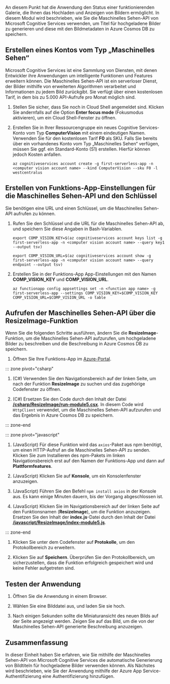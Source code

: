 An diesem Punkt hat die Anwendung den Status einer funktionierenden Galerie, die Ihnen das Hochladen und Anzeigen von Bildern ermöglicht. In diesem Modul wird beschrieben, wie Sie die Maschinelles Sehen-API von Microsoft Cognitive Services verwenden, um Titel für hochgeladene Bilder zu generieren und diese mit den Bildmetadaten in Azure Cosmos DB zu speichern.

## <a name="create-a-computer-vision-account"></a>Erstellen eines Kontos vom Typ „Maschinelles Sehen“

Microsoft Cognitive Services ist eine Sammlung von Diensten, mit denen Entwickler ihre Anwendungen um intelligente Funktionen und Features erweitern können. Die Maschinelles Sehen-API ist ein serverloser Dienst, der Bilder mithilfe von erweiterten Algorithmen verarbeitet und Informationen zu jedem Bild zurückgibt. Sie verfügt über einen kostenlosen Tarif, in dem bis zu 5.000 API-Aufrufe pro Monat möglich sind.

1. Stellen Sie sicher, dass Sie noch in Cloud Shell angemeldet sind. Klicken Sie andernfalls auf die Option **Enter focus mode** (Fokusmodus aktivieren), um ein Cloud Shell-Fenster zu öffnen. 

1. Erstellen Sie in Ihrer Ressourcengruppe ein neues Cognitive Services-Konto vom Typ **ComputerVision** mit einem eindeutigen Namen. Verwenden Sie für den kostenlosen Tarif **F0** als SKU. Falls Sie bereits über ein vorhandenes Konto vom Typ „Maschinelles Sehen“ verfügen, müssen Sie ggf. ein Standard-Konto (S1) erstellen. Hierfür können jedoch Kosten anfallen.

    ```azurecli
    az cognitiveservices account create -g first-serverless-app -n <computer vision account name> --kind ComputerVision --sku F0 -l westcentralus
    ```


## <a name="create-function-app-settings-for-computer-vision-url-and-key"></a>Erstellen von Funktions-App-Einstellungen für die Maschinelles Sehen-API und den Schlüssel

Sie benötigen eine URL und einen Schlüssel, um die Maschinelles Sehen-API aufrufen zu können.

1. Rufen Sie den Schlüssel und die URL für die Maschinelles Sehen-API ab, und speichern Sie diese Angaben in Bash-Variablen.

    ```azurecli
    export COMP_VISION_KEY=$(az cognitiveservices account keys list -g first-serverless-app -n <computer vision account name> --query key1 --output tsv)
    ```
    ```azurecli
    export COMP_VISION_URL=$(az cognitiveservices account show -g first-serverless-app -n <computer vision account name> --query endpoint --output tsv)
    ```

1. Erstellen Sie in der Funktions-App App-Einstellungen mit den Namen **COMP_VISION_KEY** und **COMP_VISION_URL**.

    ```azurecli
    az functionapp config appsettings set -n <function app name> -g first-serverless-app --settings COMP_VISION_KEY=$COMP_VISION_KEY COMP_VISION_URL=$COMP_VISION_URL -o table
    ```

## <a name="call-the-computer-vision-api-from-the-resizeimage-function"></a>Aufrufen der Maschinelles Sehen-API über die ResizeImage-Funktion

Wenn Sie die folgenden Schritte ausführen, ändern Sie die **ResizeImage**-Funktion, um die Maschinelles Sehen-API aufzurufen, um hochgeladene Bilder zu beschreiben und die Beschreibung in Azure Cosmos DB zu speichern.

1. Öffnen Sie Ihre Funktions-App im [Azure-Portal](https://portal.azure.com/?azure-portal=true).

::: zone pivot="csharp"
1. (C#) Verwenden Sie den Navigationsbereich auf der linken Seite, um nach der Funktion **ResizeImage** zu suchen und das zugehörige Codefenster zu öffnen.

1. (C#) Ersetzen Sie den Code durch den Inhalt der Datei [**/csharp/ResizeImage/run-module5.csx**](https://raw.githubusercontent.com/Azure-Samples/functions-first-serverless-web-application/master/csharp/ResizeImage/run-module5.csx). In diesem Code wird `HttpClient` verwendet, um die Maschinelles Sehen-API aufzurufen und das Ergebnis in Azure Cosmos DB zu speichern.

::: zone-end

::: zone pivot="javascript"
1. (JavaScript) Für diese Funktion wird das `axios`-Paket aus npm benötigt, um einen HTTP-Aufruf an die Maschinelles Sehen-API zu senden. Klicken Sie zum Installieren des npm-Pakets im linken Navigationsbereich erst auf den Namen der Funktions-App und dann auf **Plattformfeatures**.

1. (JavaScript) Klicken Sie auf **Konsole**, um ein Konsolenfenster anzuzeigen.

1. (JavaScript) Führen Sie den Befehl `npm install axios` in der Konsole aus. Es kann einige Minuten dauern, bis der Vorgang abgeschlossen ist.

1. (JavaScript) Klicken Sie im Navigationsbereich auf der linken Seite auf den Funktionsnamen (**ResizeImage**), um die Funktion anzuzeigen. Ersetzen Sie den Inhalt der **index.js**-Datei durch den Inhalt der Datei [**/javascript/ResizeImage/index-module5.js**](https://raw.githubusercontent.com/Azure-Samples/functions-first-serverless-web-application/master/javascript/ResizeImage/index-module5.js).

::: zone-end

1. Klicken Sie unter dem Codefenster auf **Protokolle**, um den Protokollbereich zu erweitern.

1. Klicken Sie auf **Speichern**. Überprüfen Sie den Protokollbereich, um sicherzustellen, dass die Funktion erfolgreich gespeichert wird und keine Fehler aufgetreten sind.


## <a name="test-the-application"></a>Testen der Anwendung

1. Öffnen Sie die Anwendung in einem Browser. 

1. Wählen Sie eine Bilddatei aus, und laden Sie sie hoch.

1. Nach einigen Sekunden sollte die Miniaturansicht des neuen Bilds auf der Seite angezeigt werden. Zeigen Sie auf das Bild, um die von der Maschinelles Sehen-API generierte Beschreibung anzuzeigen.

## <a name="summary"></a>Zusammenfassung

In dieser Einheit haben Sie erfahren, wie Sie mithilfe der Maschinelles Sehen-API von Microsoft Cognitive Services die automatische Generierung von Bildtiteln für hochgeladene Bilder verwenden können. Als Nächstes wird beschrieben, wie Sie der Anwendung mithilfe der Azure App Service-Authentifizierung eine Authentifizierung hinzufügen.